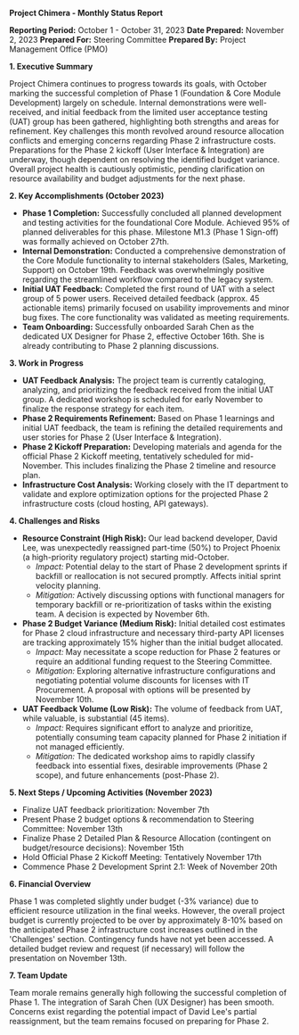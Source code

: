 **Project Chimera - Monthly Status Report**

**Reporting Period:** October 1 - October 31, 2023
**Date Prepared:** November 2, 2023
**Prepared For:** Steering Committee
**Prepared By:** Project Management Office (PMO)

**1. Executive Summary**

Project Chimera continues to progress towards its goals, with October marking the successful completion of Phase 1 (Foundation & Core Module Development) largely on schedule. Internal demonstrations were well-received, and initial feedback from the limited user acceptance testing (UAT) group has been gathered, highlighting both strengths and areas for refinement. Key challenges this month revolved around resource allocation conflicts and emerging concerns regarding Phase 2 infrastructure costs. Preparations for the Phase 2 kickoff (User Interface & Integration) are underway, though dependent on resolving the identified budget variance. Overall project health is cautiously optimistic, pending clarification on resource availability and budget adjustments for the next phase.

**2. Key Accomplishments (October 2023)**

*   **Phase 1 Completion:** Successfully concluded all planned development and testing activities for the foundational Core Module. Achieved 95% of planned deliverables for this phase. Milestone M1.3 (Phase 1 Sign-off) was formally achieved on October 27th.
*   **Internal Demonstration:** Conducted a comprehensive demonstration of the Core Module functionality to internal stakeholders (Sales, Marketing, Support) on October 19th. Feedback was overwhelmingly positive regarding the streamlined workflow compared to the legacy system.
*   **Initial UAT Feedback:** Completed the first round of UAT with a select group of 5 power users. Received detailed feedback (approx. 45 actionable items) primarily focused on usability improvements and minor bug fixes. The core functionality was validated as meeting requirements.
*   **Team Onboarding:** Successfully onboarded Sarah Chen as the dedicated UX Designer for Phase 2, effective October 16th. She is already contributing to Phase 2 planning discussions.

**3. Work in Progress**

*   **UAT Feedback Analysis:** The project team is currently cataloging, analyzing, and prioritizing the feedback received from the initial UAT group. A dedicated workshop is scheduled for early November to finalize the response strategy for each item.
*   **Phase 2 Requirements Refinement:** Based on Phase 1 learnings and initial UAT feedback, the team is refining the detailed requirements and user stories for Phase 2 (User Interface & Integration).
*   **Phase 2 Kickoff Preparation:** Developing materials and agenda for the official Phase 2 Kickoff meeting, tentatively scheduled for mid-November. This includes finalizing the Phase 2 timeline and resource plan.
*   **Infrastructure Cost Analysis:** Working closely with the IT department to validate and explore optimization options for the projected Phase 2 infrastructure costs (cloud hosting, API gateways).

**4. Challenges and Risks**

*   **Resource Constraint (High Risk):** Our lead backend developer, David Lee, was unexpectedly reassigned part-time (50%) to Project Phoenix (a high-priority regulatory project) starting mid-October.
    *   *Impact:* Potential delay to the start of Phase 2 development sprints if backfill or reallocation is not secured promptly. Affects initial sprint velocity planning.
    *   *Mitigation:* Actively discussing options with functional managers for temporary backfill or re-prioritization of tasks within the existing team. A decision is expected by November 6th.
*   **Phase 2 Budget Variance (Medium Risk):** Initial detailed cost estimates for Phase 2 cloud infrastructure and necessary third-party API licenses are tracking approximately 15% higher than the initial budget allocated.
    *   *Impact:* May necessitate a scope reduction for Phase 2 features or require an additional funding request to the Steering Committee.
    *   *Mitigation:* Exploring alternative infrastructure configurations and negotiating potential volume discounts for licenses with IT Procurement. A proposal with options will be presented by November 10th.
*   **UAT Feedback Volume (Low Risk):** The volume of feedback from UAT, while valuable, is substantial (45 items).
    *   *Impact:* Requires significant effort to analyze and prioritize, potentially consuming team capacity planned for Phase 2 initiation if not managed efficiently.
    *   *Mitigation:* The dedicated workshop aims to rapidly classify feedback into essential fixes, desirable improvements (Phase 2 scope), and future enhancements (post-Phase 2).

**5. Next Steps / Upcoming Activities (November 2023)**

*   Finalize UAT feedback prioritization: November 7th
*   Present Phase 2 budget options & recommendation to Steering Committee: November 13th
*   Finalize Phase 2 Detailed Plan & Resource Allocation (contingent on budget/resource decisions): November 15th
*   Hold Official Phase 2 Kickoff Meeting: Tentatively November 17th
*   Commence Phase 2 Development Sprint 2.1: Week of November 20th

**6. Financial Overview**

Phase 1 was completed slightly under budget (-3% variance) due to efficient resource utilization in the final weeks. However, the overall project budget is currently projected to be over by approximately 8-10% based on the anticipated Phase 2 infrastructure cost increases outlined in the 'Challenges' section. Contingency funds have not yet been accessed. A detailed budget review and request (if necessary) will follow the presentation on November 13th.

**7. Team Update**

Team morale remains generally high following the successful completion of Phase 1. The integration of Sarah Chen (UX Designer) has been smooth. Concerns exist regarding the potential impact of David Lee's partial reassignment, but the team remains focused on preparing for Phase 2.